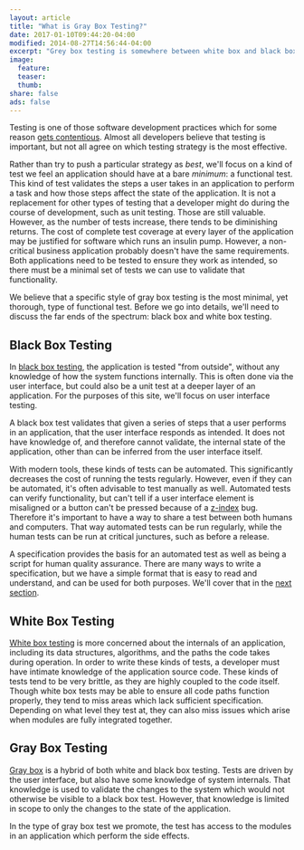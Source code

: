 ```yaml
---
layout: article
title: "What is Gray Box Testing?"
date: 2017-01-10T09:44:20-04:00
modified: 2014-08-27T14:56:44-04:00
excerpt: "Grey box testing is somewhere between white box and black box testing. Tests are driven by the user interface, but have some knowledge about system internals."
image:
  feature:
  teaser:
  thumb:
share: false
ads: false
---
```


Testing is one of those software development practices which for some
reason
[gets contentious](https://martinfowler.com/articles/is-tdd-dead/).
Almost all developers believe that testing is important, but not all
agree on which testing strategy is the most effective.

Rather than try to push a particular strategy as *best*, we'll focus
on a kind of test we feel an application should have at a bare
*minimum*: a functional test. This kind of test validates the steps a
user takes in an application to perform a task and how those steps
affect the state of the application. It is not a replacement for other
types of testing that a developer might do during the course of
development, such as unit testing. Those are still valuable. However,
as the number of tests increase, there tends to be diminishing
returns. The cost of complete test coverage at every layer of the
application may be justified for software which runs an insulin
pump. However, a non-critical business application probably doesn't
have the same requirements. Both applications need to be tested to
ensure they work as intended, so there must be a minimal set of tests
we can use to validate that functionality.

We believe that a specific style of gray box testing is the most
minimal, yet thorough, type of functional test. Before we go into
details, we'll need to discuss the far ends of the spectrum: black box
and white box testing.

## Black Box Testing

In
[black box testing](https://en.wikipedia.org/wiki/Black-box_testing),
the application is tested "from outside", without any knowledge of how
the system functions internally. This is often done via the user
interface, but could also be a unit test at a deeper layer of an
application. For the purposes of this site, we'll focus on user
interface testing.

A black box test validates that given a series of steps that a user
performs in an application, that the user interface responds as
intended. It does not have knowledge of, and therefore cannot
validate, the internal state of the application, other than can be
inferred from the user interface itself. 

With modern tools, these kinds of tests can be automated. This
significantly decreases the cost of running the tests
regularly. However, even if they can be automated, it's often
advisable to test manually as well.  Automated tests can verify
functionality, but can't tell if a user interface element is
misaligned or a button can't be pressed because of a
[z-index](https://developer.mozilla.org/en-US/docs/Web/CSS/z-index)
bug. Therefore it's important to have a way to share a test between
both humans and computers. That way automated tests can be run
regularly, while the human tests can be run at critical junctures,
such as before a release.

A specification provides the basis for an automated test as well as
being a script for human quality assurance. There are many ways to
write a specification, but we have a simple format that is easy to
read and understand, and can be used for both purposes. We'll cover
that in the [next section](/specifications/).

## White Box Testing

[White box testing](https://en.wikipedia.org/wiki/White-box_testing)
is more concerned about the internals of an application, including its
data structures, algorithms, and the paths the code takes during
operation. In order to write these kinds of tests, a developer must
have intimate knowledge of the application source code. These kinds of
tests tend to be very brittle, as they are highly coupled to the code
itself. Though white box tests may be able to ensure all code paths
function properly, they tend to miss areas which lack sufficient
specification. Depending on what level they test at, they can also
miss issues which arise when modules are fully integrated together.

## Gray Box Testing

[Gray box](https://en.wikipedia.org/wiki/Gray_box_testing) is a hybrid
of both white and black box testing. Tests are driven by the user
interface, but also have some knowledge of system internals. That
knowledge is used to validate the changes to the system which would
not otherwise be visible to a black box test. However, that knowledge
is limited in scope to only the changes to the state of the
application.

In the type of gray box test we promote, the test has access to the
modules in an application which perform the side effects. 

